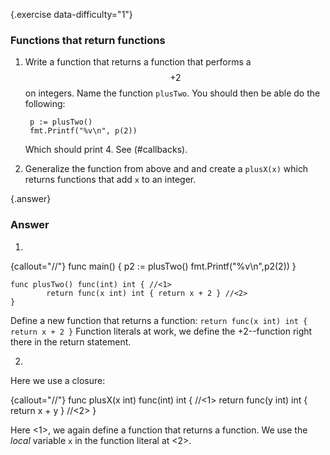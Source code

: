 {.exercise data-difficulty="1"}
### Functions that return functions

1. Write a function that returns a function that performs a $$+2$$ on integers. Name the function `plusTwo`.
    You should then be able do the following:

        p := plusTwo()
        fmt.Printf("%v\n", p(2))

    Which should print 4. See (#callbacks).

2. Generalize the function from above and and create a `plusX(x)` which returns functions that add `x` to an integer.


{.answer}
### Answer
1.

{callout="//"}
    func main() {
            p2 := plusTwo()
            fmt.Printf("%v\n",p2(2))
    }

    func plusTwo() func(int) int { //<1>
            return func(x int) int { return x + 2 } //<2>
    }

Define a new function that returns a function: `return func(x int) int { return x + 2 }`
Function literals at work, we define the +2--function right there in the return statement.

2. 
Here we use a closure:

 {callout="//"}
    func plusX(x int) func(int) int { //<1>
            return func(y int) int { return x + y } //<2>
    }

Here <1>, we again define a function that returns a function.
We use the *local* variable `x` in the function literal at <2>.
